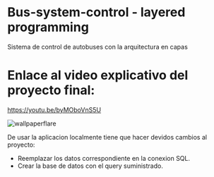 # Bus-system-control - layered programming

Sistema de control de autobuses con la arquitectura en capas

# Enlace al video explicativo del proyecto final:
https://youtu.be/byMOboVnS5U

![wallpaperflare](https://user-images.githubusercontent.com/69158247/144879956-29131da7-1055-4ba0-9c6a-fd6d02aa58c2.jpg)

De usar la aplicacion localmente tiene que hacer devidos cambios al proyecto:

- Reemplazar los datos correspondiente en la conexion SQL.
- Crear la base de datos con el query suministrado.
